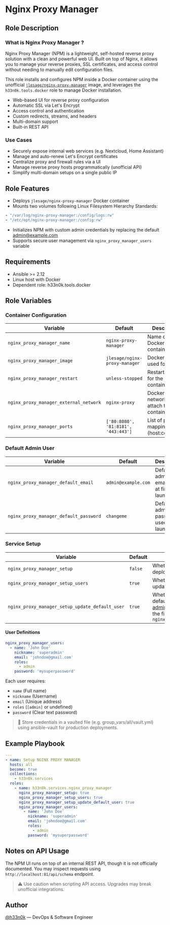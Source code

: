 # Nginx Proxy Manager

## Role Description

### What is Nginx Proxy Manager ?

Nginx Proxy Manager (NPM) is a lightweight, self-hosted reverse proxy solution with a clean and powerful web UI. Built on top of Nginx, it allows you to manage your reverse proxies, SSL certificates, and access control without needing to manually edit configuration files.

This role installs and configures NPM inside a Docker container using the unofficial [`jlesage/nginx-proxy-manager`](https://hub.docker.com/r/jlesage/nginx-proxy-manager) image, and leverages the `h33n0k.tools.docker` role to manage Docker installation.

- Web-based UI for reverse proxy configuration
- Automatic SSL via Let's Encrypt
- Access control and authentication
- Custom redirects, streams, and headers
- Multi-domain support
- Built-in REST API

### Use Cases

- Securely expose internal web services (e.g. Nextcloud, Home Assistant)
- Manage and auto-renew Let's Encrypt certificates
- Centralize proxy and firewall rules via a UI
- Manage reverse proxy hosts programmatically (unofficial API)
- Simplify multi-domain setups on a single public IP

## Role Features

- Deploys `jlesage/nginx-proxy-manager` Docker container
- Mounts two volumes following Linux Filesystem Hierarchy Standards:
```yaml
- "/var/log/nginx‑proxy‑manager:/config/logs:rw"
- "/etc/opt/nginx‑proxy‑manager:/config:rw"
```
- Initializes NPM with custom admin credentials by replacing the default admin@example.com
- Supports secure user management via `nginx_proxy_manager_users` variable

## Requirements
- Ansible >= 2.12
- Linux host with Docker
- Dependent role: h33n0k.tools.docker

## Role Variables

### Container Configuration

| Variable                               | Default                             | Description                                     |
| -------------------------------------- | ----------------------------------- | ----------------------------------------------- |
| `nginx_proxy_manager_name`             | `nginx-proxy-manager`               | Name of the Docker container                    |
| `nginx_proxy_manager_image`            | `jlesage/nginx-proxy-manager`       | Docker image used for NPM                       |
| `nginx_proxy_manager_restart`          | `unless-stopped`                    | Restart policy for the container                |
| `nginx_proxy_manager_external_network` | `nginx-proxy`                       | Docker external network to attach the container |
| `nginx_proxy_manager_ports`            | `['80:8080', '81:8181', '443:443']` | List of port mappings (host\:container)         |

### Default Admin User

| Variable                               | Default             | Description                                 |
| -------------------------------------- | ------------------- | ------------------------------------------- |
| `nginx_proxy_manager_default_email`    | `admin@example.com` | Default admin email used at first launch    |
| `nginx_proxy_manager_default_password` | `changeme`          | Default admin password used at first launch |

### Service Setup

| Variable                                        | Default | Description                                                                                         |
| ----------------------------------------------- | ------- | --------------------------------------------------------------------------------------------------- |
| `nginx_proxy_manager_setup`                     | `false` | Whether to setup and deploy the NPM container                                                       |
| `nginx_proxy_manager_setup_users`               | `true`  | Whether to create or update user accounts                                                           |
| `nginx_proxy_manager_setup_update_default_user` | `true`  | Whether to replace the default admin@example.com with the first user in `nginx_proxy_manager_users` |

#### User Definitions

```yaml
nginx_proxy_manager_users:
  - name: 'John Doe'
    nickname: 'superadmin'
    email: 'johndoe@gmail.com'
    roles:
      - admin
    password: 'mysuperpassword'
```

Each user requires:

* `name` (Full name)
* `nickname` (Username)
* `email` (Unique address)
* `roles` (`[admin]` or undefined)
* `password` (Clear text password)

> 🔐 Store credentials in a vaulted file (e.g. group_vars/all/vault.yml) using ansible-vault for production deployments.

## Example Playbook
```yaml
---
- name: Setup NGINX PROXY MANAGER
  hosts: all
  become: true
  collections:
    - h33n0k.services
  roles:
    - name: h33n0k.services.nginx_proxy_manager
      nginx_proxy_manager_setup: true
      nginx_proxy_manager_setup_users: true
      nginx_proxy_manager_setup_update_default_user: true
      nginx_proxy_manager_users:
        - name: 'John Doe'
          nickname: 'superadmin'
          email: 'johndoe@gmail.com'
          roles:
            - admin
          password: 'mysuperpassword'
```

## Notes on API Usage
The NPM UI runs on top of an internal REST API, though it is not officially documented.
You may inspect requests using `http://localhost:81/api/schema` endpoint.
> ⚠️ Use caution when scripting API access. Upgrades may break unofficial integrations.

## Author

[@h33n0k](https://github.com/h33n0k) — DevOps & Software Engineer
